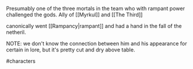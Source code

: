 Presumably one of the three mortals in the team who with rampant power challenged the gods.
Ally of [[Myrkul]] and [[The Third]]

canonically went [[Rampancy|rampant]] and had a hand in the fall of the netheril.

NOTE: we don't know the connection between him and his appearance for certain in lore, but it's pretty cut and dry above table.

#characters